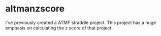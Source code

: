 # altmanzscore

I've previously created a ATMF straddle project. This project has a huge emphasis on calculating the z score of that project.
